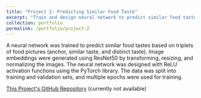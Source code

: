 ```yaml
---
title: "Project 2: Predicting Similar Food Taste"
excerpt: "Train and design neural network to predict similar food taste"
collection: portfolio
permalink: /portfolio/project-2
---
```


A neural network was trained to predict similar food tastes based on triplets of food pictures (anchor, similar taste, and distinct taste). Image embeddings were generated using ResNet50 by transforming, resizing, and normalizing the images. The neural network was designed with ReLU activation functions using the PyTorch library. The data was split into training and validation sets, and multiple epochs were used for training.

[This Project's GitHub Repository]() (currently not available)
